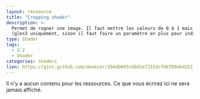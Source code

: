 ```yaml
---
layout: ressource
title: "Cropping shader"
description: >-
  Permet de rogner une image. Il faut mettre les valeurs de 0 à 1 mais il peut être facilement adapté pour rentrer la valeur en pixel en multipliant par le pixel size
  (gles3 uniquement, sinon il faut faire un paramètre en plus pour indiquer la taille de l'image).
type: Shader
tags:
  - 3.2
  - Shader
categories: shaders
lien: https://gist.github.com/deakcor/394db005c6bd1ef3153cf6b709ebd252
---
```


Il n'y a aucun contenu pour les ressources.
Ce que vous écrirez ici ne sera jamais affiché.
